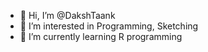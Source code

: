 - 👋 Hi, I’m @DakshTaank
- 👀 I’m interested in Programming, Sketching
- 🌱 I’m currently learning R programming

<!---
DakshTaank/DakshTaank is a ✨ special ✨ repository because its `README.md` (this file) appears on your GitHub profile.
You can click the Preview link to take a look at your changes.
--->
